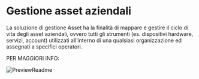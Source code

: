 # Gestione asset aziendali
La soluzione di gestione Asset ha la finalità di mappare e gestire il ciclo di vita degli asset aziendali, ovvero tutti gli strumenti (es. dispositivi hardware, servizi, account) utilizzati all’interno di una qualsiasi organizzazione ed assegnati a specifici operatori.

PER MAGGIORI INFO: 

![PreviewReadme](https://user-images.githubusercontent.com/86653778/125311974-285e3800-e334-11eb-9e23-caea2f7c9ec6.png)
